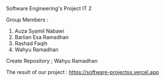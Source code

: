 Software Engineering's Project
IT 2

Group Members :

1. Auza Syamil Nabawi
2. Barlian Esa Ramadhan
3. Rashad Faqih
4. Wahyu Ramadhan

Create Repository ; Wahyu Ramadhan

The result of our project : https://software-projectss.vercel.app